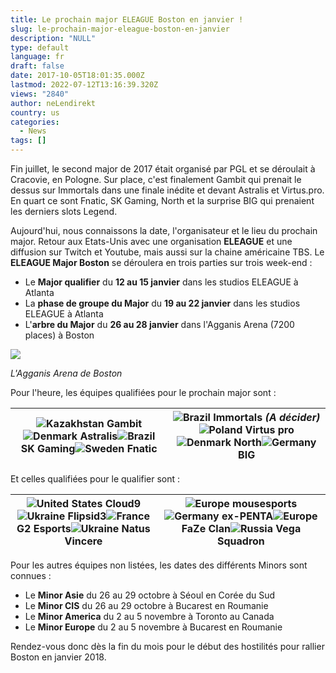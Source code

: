 ```yaml
---
title: Le prochain major ELEAGUE Boston en janvier !
slug: le-prochain-major-eleague-boston-en-janvier
description: "NULL"
type: default
language: fr
draft: false
date: 2017-10-05T18:01:35.000Z
lastmod: 2022-07-12T13:16:39.320Z
views: "2840"
author: neLendirekt
country: us
categories:
  - News
tags: []
---
```

Fin juillet, le second major de 2017 était organisé par PGL et se déroulait à Cracovie, en Pologne. Sur place, c'est finalement Gambit qui prenait le dessus sur Immortals dans une finale inédite et devant Astralis et Virtus.pro. En quart ce sont Fnatic, SK Gaming, North et la surprise BIG qui prenaient les derniers slots Legend.

Aujourd'hui, nous connaissons la date, l'organisateur et le lieu du prochain major. Retour aux Etats-Unis avec une organisation **ELEAGUE** et une diffusion sur Twitch et Youtube, mais aussi sur la chaine américaine TBS. Le **ELEAGUE Major Boston** se déroulera en trois parties sur trois week-end :

* Le **Major qualifier** du **12 au 15 janvier** dans les studios ELEAGUE à Atlanta
* La **phase de groupe du Major** du **19 au 22 janvier** dans les studios ELEAGUE à Atlanta
* L'**arbre du Major** du **26 au 28 janvier** dans l'Agganis Arena (7200 places) à Boston

![](/images/articles/59d65c78d591e/images/yN008T5a1eWc6Q8tSvYMiT4THwW6mkKoLMuBJJUg.jpeg)

_L'Agganis Arena de Boston_

Pour l'heure, les équipes qualifiées pour le prochain major sont :

| **![Kazakhstan](/images/countries/kz.svg)⁠ Gambit![Denmark](/images/countries/dk.svg)⁠ Astralis![Brazil](/images/countries/br.svg)⁠ SK Gaming![Sweden](/images/countries/se.svg)⁠ Fnatic** | **![Brazil](/images/countries/br.svg)⁠ Immortals** _(A décider)_**![Poland](/images/countries/pl.svg)⁠ Virtus pro![Denmark](/images/countries/dk.svg)⁠ North![Germany](/images/countries/de.svg)⁠ BIG** |
| ------------------------------------------------------------------------------------------------------------------------------------------------------------------------------------------ | ------------------------------------------------------------------------------------------------------------------------------------------------------------------------------------------------------- |

  
Et celles qualifiées pour le qualifier sont : 

| **![United States](/images/countries/us.svg)⁠ Cloud9![Ukraine](/images/countries/ua.svg)⁠ Flipsid3![France](/images/countries/fr.svg)⁠ G2 Esports![Ukraine](/images/countries/ua.svg)⁠ Natus Vincere** | **![Europe](/images/countries/eu.svg)⁠ mousesports![Germany](/images/countries/de.svg)⁠ ex-PENTA![Europe](/images/countries/eu.svg)⁠ FaZe Clan![Russia](/images/countries/ru.svg)⁠ Vega Squadron** |
| ------------------------------------------------------------------------------------------------------------------------------------------------------------------------------------------------------ | -------------------------------------------------------------------------------------------------------------------------------------------------------------------------------------------------- |

Pour les autres équipes non listées, les dates des différents Minors sont connues :

* Le **Minor Asie** du 26 au 29 octobre à Séoul en Corée du Sud
* Le **Minor CIS** du 26 au 29 octobre à Bucarest en Roumanie
* Le **Minor America** du 2 au 5 novembre à Toronto au Canada
* Le **Minor Europe** du 2 au 5 novembre à Bucarest en Roumanie

Rendez-vous donc dès la fin du mois pour le début des hostilités pour rallier Boston en janvier 2018.
